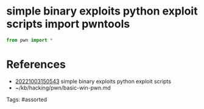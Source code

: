 # simple binary exploits python exploit scripts import pwntools
```python
from pwn import *
```

# References
- [20221003150543](/zet/20221003150543/) simple binary exploits python exploit scripts
- ~/kb/hacking/pwn/basic-win-pwn.md

Tags:
    #assorted

